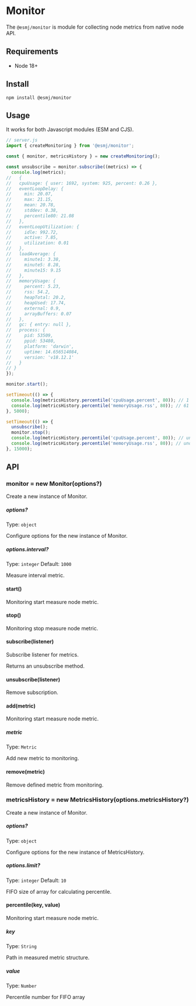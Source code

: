 # Monitor

The `@esmj/monitor` is module for collecting node metrics from native node API.

## Requirements

- Node 18+

## Install

```shell
npm install @esmj/monitor
```

## Usage

It works for both Javascript modules (ESM and CJS).

```javascript 
// server.js
import { createMonitoring } from '@esmj/monitor';

const { monitor, metricsHistory } = new createMonitoring();

const unsubscribe = monitor.subscribe((metrics) => {
  console.log(metrics);
//   {
//   cpuUsage: { user: 1692, system: 925, percent: 0.26 },
//   eventLoopDelay: {
//     min: 20.07,
//     max: 21.15,
//     mean: 20.78,
//     stddev: 0.38,
//     percentile80: 21.08
//   },
//   eventLoopUtilization: {
//     idle: 992.72,
//     active: 7.85,
//     utilization: 0.01
//   },
//   loadAverage: {
//     minute1: 3.38,
//     minute5: 8.28,
//     minute15: 9.15
//   },
//   memoryUsage: {
//     percent: 5.23,
//     rss: 54.2,
//     heapTotal: 20.2,
//     heapUsed: 17.74,
//     external: 0.9,
//     arrayBuffers: 0.07
//   },
//   gc: { entry: null },
//   process: {
//     pid: 53509,
//     ppid: 53480,
//     platform: 'darwin',
//     uptime: 14.656514084,
//     version: 'v18.12.1'
//   }
// }
});

monitor.start();

setTimeout(() => {
  console.log(metricsHistory.percentile('cpuUsage.percent', 80)); // 1 
  console.log(metricsHistory.percentile('memoryUsage.rss', 80)); // 61
}, 5000);

setTimeout(() => {
  unsubscribe();
  monitor.stop();
  console.log(metricsHistory.percentile('cpuUsage.percent', 80)); // undefined 
  console.log(metricsHistory.percentile('memoryUsage.rss', 80)); // undefined
}, 15000);

```

## API
### monitor = new Monitor(options?)

Create a new instance of Monitor.

##### options?

Type: `object`

Configure options for the new instance of Monitor.

##### options.interval?

Type: `integer`
Default: `1000`

Measure interval metric.

#### start()
Monitoring start measure node metric.

#### stop()
Monitoring stop measure node metric.

#### subscribe(listener)
Subscribe listener for metrics.

Returns an unsubscribe method.

#### unsubscribe(listener)
Remove subscription.

#### add(metric)
Monitoring start measure node metric.

##### metric

Type: `Metric`

Add new metric to monitoring.

#### remove(metric)
Remove defined metric from monitoring.

### metricsHistory = new MetricsHistory(options.metricsHistory?)

Create a new instance of Monitor.

##### options?

Type: `object`

Configure options for the new instance of MetricsHistory.

##### options.limit?

Type: `integer`
Default: `10`

FIFO size of array for calculating percentile.

#### percentile(key, value)
Monitoring start measure node metric.

##### key

Type: `String`

Path in measured metric structure.

##### value

Type: `Number`

Percentile number for FIFO array